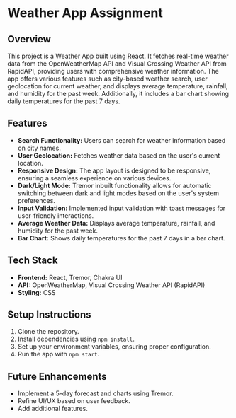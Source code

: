 # Weather App Assignment

## Overview

This project is a Weather App built using React. It fetches real-time weather data from the OpenWeatherMap API and Visual Crossing Weather API from RapidAPI, providing users with comprehensive weather information. The app offers various features such as city-based weather search, user geolocation for current weather, and displays average temperature, rainfall, and humidity for the past week. Additionally, it includes a bar chart showing daily temperatures for the past 7 days.

## Features

- **Search Functionality:** Users can search for weather information based on city names.
- **User Geolocation:** Fetches weather data based on the user's current location.
- **Responsive Design:** The app layout is designed to be responsive, ensuring a seamless experience on various devices.
- **Dark/Light Mode:** Tremor inbuilt functionality allows for automatic switching between dark and light modes based on the user's system preferences.
- **Input Validation:** Implemented input validation with toast messages for user-friendly interactions.
- **Average Weather Data:** Displays average temperature, rainfall, and humidity for the past week.
- **Bar Chart:** Shows daily temperatures for the past 7 days in a bar chart.

## Tech Stack

- **Frontend:** React, Tremor, Chakra UI
- **API:** OpenWeatherMap, Visual Crossing Weather API (RapidAPI)
- **Styling:** CSS

## Setup Instructions

1. Clone the repository.
2. Install dependencies using `npm install`.
3. Set up your environment variables, ensuring proper configuration.
4. Run the app with `npm start`.

## Future Enhancements

- Implement a 5-day forecast and charts using Tremor.
- Refine UI/UX based on user feedback.
- Add additional features.



